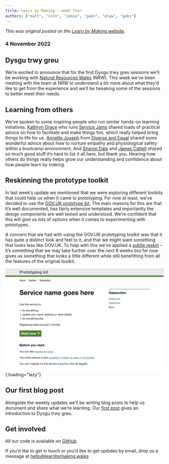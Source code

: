 ```yaml
---
title: Learn by Making – week four
authors: ["matt", "colm", "jamie", "gwen", "alaw", "gabi"]
---
```


_This was original posted on the [Learn by Making website](https://learnbymaking.wales/en/updates/)._

### 4 November 2022

## Dysgu trwy greu

We’re excited to announce that for the first Dysgu trwy greu sessions we’ll be working with [Natural Resources Wales](https://naturalresources.wales/) (NRW). This week we’ve been meeting with the team at NRW to understand a bit more about what they’d like to get from the experience and we’ll be tweaking some of the sessions to better meet their needs.

## Learning from others

We’ve spoken to some inspiring people who run similar hands-on learning initiatives. [Kathryn Grace](https://twitter.com/IamKathrynGrace) who runs [Service Jams](http://globaljams.org) shared loads of practical advice on how to facilitate and make things fun, which really helped bring things to life for us. [Annette Joseph](https://twitter.com/diversenett) from [Diverse and Equal](https://www.diverseandequal.com) shared some wonderful advice about how to nurture empathy and physiological safety within a bootcamp environment. And [Sharon Dale](https://twitter.com/pixlz) and [James Cattell](https://twitter.com/jaCattell) shared so much good stuff it’s hard to list it all here, but thank you. Hearing how others do things really helps grow our understanding and confidence about how people learn by making.

## Reskinning the prototype toolkit

In last week’s update we mentioned that we were exploring different toolkits that could help us when it came to prototyping. For now at least, we’ve decided to use the [GOV.UK prototype kit](https://govuk-prototype-kit.herokuapp.com/docs/). The main reasons for this are that it’s well documented, has fairly extensive templates and importantly the design components are well tested and understood. We’re confident that this will give us lots of options when it comes to experimenting with prototypes.

A concern that we had with using the GOV.UK prototyping toolkit was that it has quite a distinct look and feel to it, and that we might want something that looks less like GOV.UK. To help with this we’ve applied a [subtle reskin](https://github.com/learnbymakingwales/lbm-prototype-kit) – it’s something that we may take further over the next 8 weeks but for now gives us something that looks a little different while still benefitting from all the features of the original toolkit.

![A screen grab of the reskinned prototyping toolkit](/assets/images/reskin-prototype-kit.png){:loading="lazy"}

## Our first blog post

Alongside the weekly updates we’ll be writing blog posts to help us document and share what we’re learning. Our [first post](http://learnbymaking.wales/en/updates/2022/10/28/shwmae.html) gives an introduction to Dysgu trwy greu.

## Get involved

All our code is available on [GitHub](https://github.com/orgs/learnbymakingwales/repositories).

If you’d like to get in touch or you’d like to get updates by email, drop us a message at [hello@learnbymaking.wales](mailTo:hello@learnbymaking.wales)